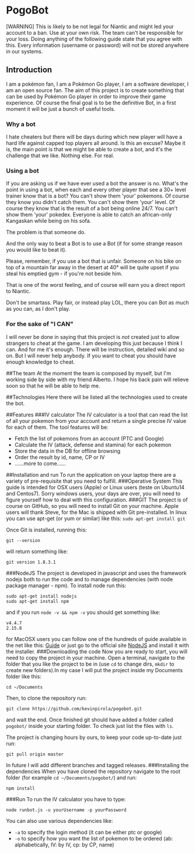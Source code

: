 # PogoBot
[WARNING]
This is likely to be not legal for Niantic and might led your account to a ban. Use at your own risk. The team can't be responsible for your loss. Doing anything of the following guide state that you agree with this. Every information (username or password) will not be stored anywhere in our systems.
## Introduction
I am a pokémon fan, I am a Pokémon Go player, I am a software developer, I am an open source fan.
The aim of this project is to create something that can be used by Pokémon Go player in order to improve their game experience.
Of course the final goal is to be the definitive Bot, in a first moment it will be just a bunch of useful tools.
### Why a bot
I hate cheaters but there will be days during which new player will have a hard life against capped top players all around. Is this an excuse? Maybe it is, the main point is that we might be able to create a bot, and it's the challenge that we like. Nothing else. For real.
### Using a bot
If you are asking us if we have ever used a bot the answer is no. What's the point in using a bot, when each and every other player that see a 30+ level trainer know that is a bot?
You can't show them 'your' pokemons. Of course they know you didn't catch them.
You can't show them 'your' level. Of course they know that is the result of a bot being online 24/7.
You can't show them 'your' pokedex. Everyone is able to catch an african-only Kangaskan while being on his sofa.

The problem is that someone do.

And the only way to beat a Bot is to use a Bot (if for some strange reason you would like to beat it).

Please, remember, if you use a bot that is unfair. Someone on his bike on top of a mountain far away in the desert at 40° will be quite upset if you steal his emptied gym - if you're not beside him.

That is one of the worst feeling, and of course will earn you a direct report to Niantic.

Don't be smartass. Play fair, or instead play LOL, there you can Bot as much as you can, as I don't play.
### For the sake of "I CAN"
I will never be done in saying that this project is *not* created just to allow strangers to cheat at the game.
I am developing this just because I think I can. And for me it's enough. There will be instruction, detailed wiki and so on. But I will never help anybody. If you want to cheat you should have enough knowledge to cheat.

##The team
At the moment the team is composed by myself, but I'm working side by side with my friend Alberto. I hope his back pain will relieve soon so that he will be able to help me.

##Technologies
Here there will be listed all the technologies used to create the bot.

##Features
###IV calculator
The IV calculator is a tool that can read the list of all your pokemon from your account and return a single precise IV value for each of them. The tool features will be:

 * Fetch the list of pokemons from an account (PTC and Google)
 * Calculate the IV (attack, defense and stamina) for each pokemon
 * Store the data in the DB for offline browsing
 * Order the result by id, name, CP or IV
 * ......more to come......

##Installation and run
To run the application on your laptop there are a variety of pre-requisite that you need to fulfill.
###Operative System
This guide is intended for OSX users (Apple) or Linux users (teste on Ubuntu14 and Centos7). Sorry windows users, your days are over, you will need to figure yourself how to deal with this configuration.
###GIT
The project is of course on GitHub, so you will need to install Git on your machine.
Apple users will thank Steve, for the Mac is shipped with Git pre-installed.
In linux you can use apt-get (or yum or similar) like this:
```sudo apt-get install git```

Once Git is installed, running this:
```
git --version
```
will return something like:
```
git version 1.8.3.1
```
###NodeJS
The project is developed in javascript and uses the framework nodejs both to run the code and to manage dependencies (with node package manager - npm).
To install node run this:
```
sudo apt-get install nodejs
sudo apt-get install npm
```
and if you run `node -v && npm -v` you should get something like:
```
v4.4.7
2.15.8
```

for MacOSX users you can follow one of the hundreds of guide available in the net like this: [Guide](http://blog.teamtreehouse.com/install-node-js-npm-mac) or just go to the official site [NodeJS](http://www.nodejs.org) and install it with the installer.
###Downloading the code
Now you are ready to start, you will need to copy the project in your machine.
Open a terminal, navigate to the folder that you like the project to be in (use `cd` to change dirs, `mkdir` to create new folders).In my case I will put the project inside my Documents folder like this:
```
cd ~/Documents
```
Then, to clone the repository run:
```
git clone https://github.com/kevinpirola/pogobot.git
```
and wait the end.
Once finished git should have added a folder called `pogobot/` inside your starting folder. To check just list the files with `ls`.

The project is changing hours by ours, to keep your code up-to-date just run:
```
git pull origin master
```

In future I will add different branches and tagged releases.
###Installing the dependencies
When you have cloned the repository navigate to the root folder (for example `cd ~/Documents/pogobot/`) and run:
```
npm install
```

###Run
To run the IV calculator you have to type:
```
node runbot.js -u yourUsername -p yourPassword
```

You can also use various dependencies like:
 * `-a` to specify the login method (it can be either ptc or google)
 * `-o` to specify how you want the list of pokemon to be ordered (ab: alphabetically, IV: by IV, cp: by CP, name)

